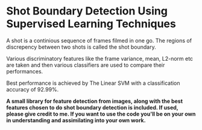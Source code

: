 
# Shot Boundary Detection Using Supervised Learning Techniques
A shot is a continious sequence of frames filmed in one go. The regions of discrepency between two shots is called the shot boundary. 

Various discriminatory features like the frame variance, mean, L2-norm etc are taken and then various classifiers are used to compare their performances.

Best performance is achieved by The Linear SVM with a classification accuracy of 92.99%.

**A small library for feature detection from images, along with the best features chosen to do shot boundary detection is included. If used, please give credit to me. If you want to use the code you'll be on your own in understanding and assimilating into your own work.**
